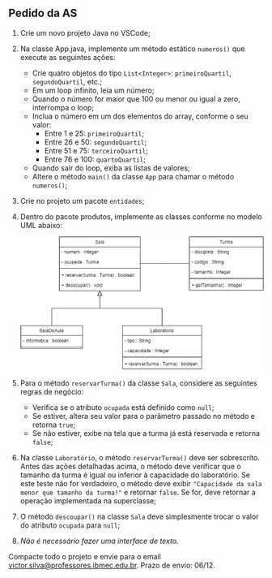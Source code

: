## Pedido da AS

1. Crie um novo projeto Java no VSCode;
2. Na classe App.java, implemente um método estático `numeros()` que execute as seguintes ações:
   - Crie quatro objetos do tipo `List<Integer>`: `primeiroQuartil`, `segundoQuartil`, etc.;
   - Em um loop infinito, leia um número;
   - Quando o número for maior que 100 ou menor ou igual a zero, interrompa o loop;
   - Inclua o número em um dos elementos do array, conforme o seu valor:
     - Entre 1 e 25: `primeiroQuartil`;
     - Entre 26 e 50: `segundoQuartil`;
     - Entre 51 e 75: `terceiroQuartil`;
     - Entre 76 e 100: `quartoQuartil`;
   - Quando sair do loop, exiba as listas de valores;
   - Altere o método `main()` da classe `App` para chamar o método `numeros()`;
3. Crie no projeto um pacote `entidades`;
4. Dentro do pacote produtos, implemente as classes conforme no modelo UML abaixo:

    ![Diagrama UML](img/as.png "Diagrama UML")

5. Para o método `reservarTurma()` da classe `Sala`, considere as seguintes regras de negócio:
    - Verifica se o atributo `ocupada` está definido como `null`;
    - Se estiver, altera seu valor para o parâmetro passado no método e retorna `true`;
    - Se não estiver, exibe na tela que a turma já está reservada e retorna `false`;
6. Na classe `Laboratório`, o método `reservarTurma()` deve ser sobrescrito. Antes das ações detalhadas acima, o método deve verificar que o tamanho da turma é igual ou inferior à capacidade do laboratório. Se este teste não for verdadeiro, o método deve exibir `"Capacidade da sala menor que tamanho da turma!"` e retornar `false`. Se for, deve retornar a operação implementada na superclasse;
7. O método `descoupar()` na classe `Sala` deve simplesmente trocar o valor do atributo `ocupada` para `null`;
8. *Não é necessário fazer uma interface de texto.*

Compacte todo o projeto e envie para o email victor.silva@professores.ibmec.edu.br. Prazo de envio: 06/12.
